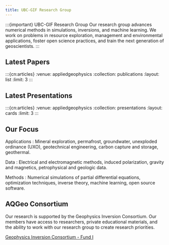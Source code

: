 ```yaml
---
title: UBC-GIF Research Group
---
```


:::{important} UBC-GIF Research Group
Our research group advances numerical methods in simulations, inversions, and machine learning. We work on problems in resource exploration, management and environmental applications, foster open science practices, and train the next generation of geoscientists.
:::

## Latest Papers

:::{cn:articles}
:venue: appliedgeophysics
:collection: publications
:layout: list
:limit: 3
:::

## Latest Presentations

:::{cn:articles}
:venue: appliedgeophysics
:collection: presentations
:layout: cards
:limit: 3
:::

## Our Focus

Applications
: Mineral exploration, permafrost, groundwater, unexploded ordinance (UXO), geotechnical engineering, carbon capture and storage, geothermal.

Data
: Electrical and electromagnetic methods, induced polarization, gravity and magnetics, petrophysical and geologic data.

Methods
: Numerical simulations of partial differential equations, optimization techniques, inverse theory, machine learning, open source software.

## AQGeo Consortium

Our research is supported by the Geophysics Inversion Consortium. Our members have access to researchers, private educational materials, and the ability to work with our research group to create research priorities.

[Geophysics Inversion Consortium - Fund I](https://aqgeo.appliedgeophysics.org)
